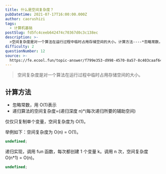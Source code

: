 ```yaml
---
title: 什么是空间复杂度？
pubDatetime: 2021-07-17T16:00:00.000Z
author: caorushizi
tags:
  - 计算机基础
postSlug: fd5fc4ceeb642474c70367d0c3c138ec
description: >-
  >空间复杂度是对一个算法在运行过程中临时占用存储空间的大小。计算方法----*忽略常数，用O(1)表示*递归算法的空间复杂度=(递归深度n)\*(每次递归所要的辅助空间)仅仅只复制单个变量，空间复杂度
difficulty: 2
questionNumber: 12
source: >-
  https://fe.ecool.fun/topic-answer/f799e353-d998-4570-8a57-8c403caaf649?orderBy=updateTime&order=desc&tagId=30
---
```


> 空间复杂度是对一个算法在运行过程中临时占用存储空间的大小。

## 计算方法

- 忽略常数，用 O(1)表示
- 递归算法的空间复杂度=(递归深度 n)\*(每次递归所要的辅助空间)

仅仅只复制单个变量，空间复杂度为 O(1)。

举例如下：空间复杂度为 O(n) = O(1)。

```typescript
undefined;
```

递归实现，调用 fun 函数，每次都创建 1 个变量 k。调用 n 次，空间复杂度 O(n\*1) = O(n)。

```typescript
undefined;
```
